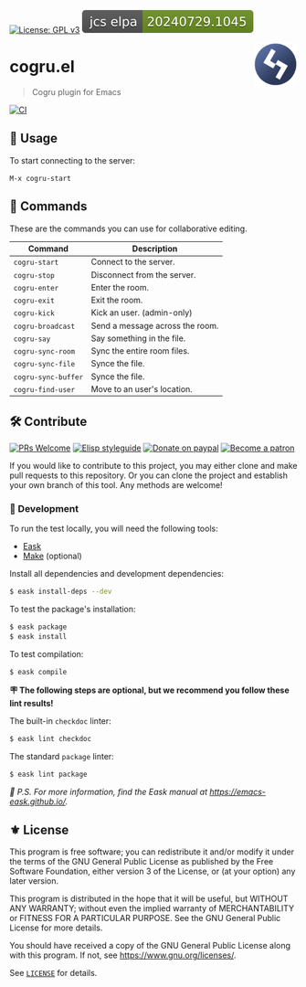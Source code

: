 [![License: GPL v3](https://img.shields.io/badge/License-GPL%20v3-blue.svg)](https://www.gnu.org/licenses/gpl-3.0)
[![JCS-ELPA](https://raw.githubusercontent.com/jcs-emacs/badges/master/elpa/v/cogru.svg)](https://jcs-emacs.github.io/jcs-elpa/#/cogru)

<a href="#"><img align="right" src="https://raw.githubusercontent.com/Cogru/cogru/main/etc/logo.png" width="15%"></a>
# cogru.el
> Cogru plugin for Emacs

[![CI](https://github.com/Cogru/cogru.el/actions/workflows/test.yml/badge.svg)](https://github.com/Cogru/cogru.el/actions/workflows/test.yml)

## 🔨 Usage

To start connecting to the server:

```
M-x cogru-start
```

## 📇 Commands

These are the commands you can use for collaborative editing.

| Command             | Description                     |
|---------------------|---------------------------------|
| `cogru-start`       | Connect to the server.          |
| `cogru-stop`        | Disconnect from the server.     |
| `cogru-enter`       | Enter the room.                 |
| `cogru-exit`        | Exit the room.                  |
| `cogru-kick`        | Kick an user. (admin-only)      |
| `cogru-broadcast`   | Send a message across the room. |
| `cogru-say`         | Say something in the file.      |
| `cogru-sync-room`   | Sync the entire room files.     |
| `cogru-sync-file`   | Synce the file.                 |
| `cogru-sync-buffer` | Synce the file.                 |
| `cogru-find-user`   | Move to an user's location.     |

## 🛠 Contribute

[![PRs Welcome](https://img.shields.io/badge/PRs-welcome-brightgreen.svg)](http://makeapullrequest.com)
[![Elisp styleguide](https://img.shields.io/badge/elisp-style%20guide-purple)](https://github.com/bbatsov/emacs-lisp-style-guide)
[![Donate on paypal](https://img.shields.io/badge/paypal-donate-1?logo=paypal&color=blue)](https://www.paypal.me/jcs090218)
[![Become a patron](https://img.shields.io/badge/patreon-become%20a%20patron-orange.svg?logo=patreon)](https://www.patreon.com/jcs090218)

If you would like to contribute to this project, you may either
clone and make pull requests to this repository. Or you can
clone the project and establish your own branch of this tool.
Any methods are welcome!

### 🔬 Development

To run the test locally, you will need the following tools:

- [Eask](https://emacs-eask.github.io/)
- [Make](https://www.gnu.org/software/make/) (optional)

Install all dependencies and development dependencies:

```sh
$ eask install-deps --dev
```

To test the package's installation:

```sh
$ eask package
$ eask install
```

To test compilation:

```sh
$ eask compile
```

**🪧 The following steps are optional, but we recommend you follow these lint results!**

The built-in `checkdoc` linter:

```sh
$ eask lint checkdoc
```

The standard `package` linter:

```sh
$ eask lint package
```

*📝 P.S. For more information, find the Eask manual at https://emacs-eask.github.io/.*

## ⚜️ License

This program is free software; you can redistribute it and/or modify
it under the terms of the GNU General Public License as published by
the Free Software Foundation, either version 3 of the License, or
(at your option) any later version.

This program is distributed in the hope that it will be useful,
but WITHOUT ANY WARRANTY; without even the implied warranty of
MERCHANTABILITY or FITNESS FOR A PARTICULAR PURPOSE.  See the
GNU General Public License for more details.

You should have received a copy of the GNU General Public License
along with this program.  If not, see <https://www.gnu.org/licenses/>.

See [`LICENSE`](./LICENSE) for details.
